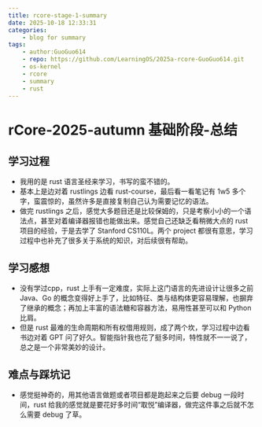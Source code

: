 ```yaml
---
title: rcore-stage-1-summary
date: 2025-10-18 12:33:31
categories:
    - blog for summary
tags:
    - author:GuoGuo614
    - repo: https://github.com/LearningOS/2025a-rcore-GuoGuo614.git
    - os-kernel
    - rcore
    - summary
    - rust
---
```


# rCore-2025-autumn 基础阶段-总结
## 学习过程
* 我用的是 rust 语言圣经来学习，书写的蛮不错的。
* 基本上是边对着 rustlings 边看 rust-course，最后看一看笔记有 1w5 多个字，蛮震惊的，虽然许多是直接复制自己认为需要记忆的语法。
* 做完 rustlings 之后，感觉大多题目还是比较保姆的，只是考察小小的一个语法点，甚至对着编译器报错也能做出来。感觉自己还缺乏看稍微大点的 rust 项目的经验，于是去学了 Stanford CS110L。两个 project 都很有意思，学习过程中也补充了很多关于系统的知识，对后续很有帮助。
## 学习感想
* 没有学过cpp，rust 上手有一定难度，实际上这门语言的先进设计让很多之前 Java、Go 的概念变得好上手了，比如特征、类与结构体更容易理解，也摒弃了继承的概念；再加上丰富的语法糖和容器方法，易用性甚至可以和 Python 比肩。
* 但是 rust 最难的生命周期和所有权借用规则，成了两个坎，学习过程中边看书边对着 GPT 问了好久。智能指针我也花了挺多时间，特性就不一一说了，总之是一个非常美妙的设计。
## 难点与踩坑记
* 感觉挺神奇的，用其他语言做题或者项目都是跑起来之后要 debug 一段时间，rust 给我的感觉就是要花好多时间“取悦”编译器，做完这件事之后就不怎么需要 debug 了草。
